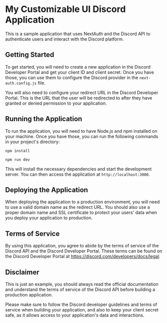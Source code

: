 # My Customizable UI Discord Application

This is a sample application that uses NextAuth and the Discord API to authenticate users and interact with the Discord platform.

## Getting Started

To get started, you will need to create a new application in the Discord Developer Portal and get your client ID and client secret. Once you have those, you can use them to configure the Discord provider in the `next-auth.config.js` file.

You will also need to configure your redirect URL in the Discord Developer Portal. This is the URL that the user will be redirected to after they have granted or denied permission to your application.

## Running the Application

To run the application, you will need to have Node.js and npm installed on your machine. Once you have those, you can run the following commands in your project's directory:

```
npm install
```

```
npm run dev
```

This will install the necessary dependencies and start the development server. You can then access the application at `http://localhost:3000`.

## Deploying the Application

When deploying the application to a production environment, you will need to use a valid domain name as the redirect URL. You should also use a proper domain name and SSL certificate to protect your users' data when you deploy your application to production.

## Terms of Service

By using this application, you agree to abide by the terms of service of the Discord API and the Discord Developer Portal. These terms can be found on the Discord Developer Portal at https://discord.com/developers/docs/legal.

## Disclaimer

This is just an example, you should always read the official documentation and understand the terms of service of the Discord API before building a production application.

Please make sure to follow the Discord developer guidelines and terms of service when building your application, and also to keep your client secret safe, as it allows access to your application's data and interactions.